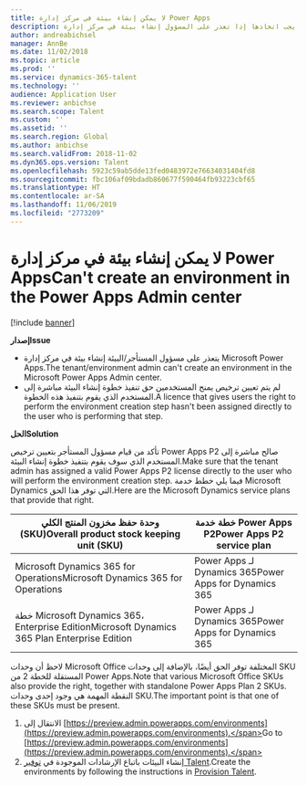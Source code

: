 ```yaml
---
title: لا يمكن إنشاء بيئة في مركز إدارة Power Apps
description: يشرح هذا الموضوع الخطوات التي يجب اتخاذها إذا تعذر على المسؤول إنشاء بيئة في مركز إدارة Microsoft Power Apps.
author: andreabichsel
manager: AnnBe
ms.date: 11/02/2018
ms.topic: article
ms.prod: ''
ms.service: dynamics-365-talent
ms.technology: ''
audience: Application User
ms.reviewer: anbichse
ms.search.scope: Talent
ms.custom: ''
ms.assetid: ''
ms.search.region: Global
ms.author: anbichse
ms.search.validFrom: 2018-11-02
ms.dyn365.ops.version: Talent
ms.openlocfilehash: 5923c59ab5dde13fed0483972e76634031404fd8
ms.sourcegitcommit: fbc106af09bdadb860677f590464fb93223cbf65
ms.translationtype: HT
ms.contentlocale: ar-SA
ms.lasthandoff: 11/06/2019
ms.locfileid: "2773209"
---
```

# <a name="cant-create-an-environment-in-the-power-apps-admin-center"></a><span data-ttu-id="1dbdd-103">لا يمكن إنشاء بيئة في مركز إدارة Power Apps</span><span class="sxs-lookup"><span data-stu-id="1dbdd-103">Can't create an environment in the Power Apps Admin center</span></span>

[!include [banner](includes/banner.md)]

<span data-ttu-id="1dbdd-104">**إصدار**</span><span class="sxs-lookup"><span data-stu-id="1dbdd-104">**Issue**</span></span>

- <span data-ttu-id="1dbdd-105">يتعذر على مسؤول المستأجر/البيئة إنشاء بيئة في مركز إدارة Microsoft Power Apps.</span><span class="sxs-lookup"><span data-stu-id="1dbdd-105">The tenant/environment admin can't create an environment in the Microsoft Power Apps Admin center.</span></span>
- <span data-ttu-id="1dbdd-106">لم يتم تعيين ترخيص يمنح المستخدمين حق تنفيذ خطوة إنشاء البيئة مباشرة إلى المستخدم الذي يقوم بتنفيذ هذه الخطوة.</span><span class="sxs-lookup"><span data-stu-id="1dbdd-106">A licence that gives users the right to perform the environment creation step hasn't been assigned directly to the user who is performing that step.</span></span>

<span data-ttu-id="1dbdd-107">**الحل**</span><span class="sxs-lookup"><span data-stu-id="1dbdd-107">**Solution**</span></span>

<span data-ttu-id="1dbdd-108">تأكد من قيام مسؤول المستأجر بتعيين ترخيص Power Apps P2 صالح مباشرة إلى المستخدم الذي سوف يقوم بتنفيذ خطوة إنشاء البيئة.</span><span class="sxs-lookup"><span data-stu-id="1dbdd-108">Make sure that the tenant admin has assigned a valid Power Apps P2 license directly to the user who will perform the environment creation step.</span></span> <span data-ttu-id="1dbdd-109">فيما يلي خطط خدمة Microsoft Dynamics التي توفر هذا الحق.</span><span class="sxs-lookup"><span data-stu-id="1dbdd-109">Here are the Microsoft Dynamics service plans that provide that right.</span></span>

| <span data-ttu-id="1dbdd-110">وحدة حفظ مخزون المنتج الكلي (SKU)</span><span class="sxs-lookup"><span data-stu-id="1dbdd-110">Overall product stock keeping unit (SKU)</span></span>       | <span data-ttu-id="1dbdd-111">خطة خدمة Power Apps P2</span><span class="sxs-lookup"><span data-stu-id="1dbdd-111">Power Apps P2 service plan</span></span>  |
|------------------------------------------------|----------------------------|
| <span data-ttu-id="1dbdd-112">Microsoft Dynamics 365 for Operations</span><span class="sxs-lookup"><span data-stu-id="1dbdd-112">Microsoft Dynamics 365 for Operations</span></span>          | <span data-ttu-id="1dbdd-113">Power Apps لـ Dynamics 365</span><span class="sxs-lookup"><span data-stu-id="1dbdd-113">Power Apps for Dynamics 365</span></span> |
| <span data-ttu-id="1dbdd-114">خطة Microsoft Dynamics 365، Enterprise Edition</span><span class="sxs-lookup"><span data-stu-id="1dbdd-114">Microsoft Dynamics 365 Plan Enterprise Edition</span></span> | <span data-ttu-id="1dbdd-115">Power Apps لـ Dynamics 365</span><span class="sxs-lookup"><span data-stu-id="1dbdd-115">Power Apps for Dynamics 365</span></span> |

<span data-ttu-id="1dbdd-116">لاحظ أن وحدات Microsoft Office المختلفة توفر الحق أيضًا، بالإضافة إلى وحدات SKU المستقلة للخطة 2 من Power Apps.</span><span class="sxs-lookup"><span data-stu-id="1dbdd-116">Note that various Microsoft Office SKUs also provide the right, together with standalone Power Apps Plan 2 SKUs.</span></span> <span data-ttu-id="1dbdd-117">النقطة المهمة هي وجود إحدى وحدات SKU.</span><span class="sxs-lookup"><span data-stu-id="1dbdd-117">The important point is that one of these SKUs must be present.</span></span>

1. <span data-ttu-id="1dbdd-118">الانتقال إلى [https://preview.admin.powerapps.com/environments](https://preview.admin.powerapps.com/environments).</span><span class="sxs-lookup"><span data-stu-id="1dbdd-118">Go to [https://preview.admin.powerapps.com/environments](https://preview.admin.powerapps.com/environments).</span></span>
2. <span data-ttu-id="1dbdd-119">إنشاء البيئات باتباع الإرشادات الموجودة في [توفير Talent](https://docs.microsoft.com/dynamics365/unified-operations/talent/provisioning-talent).</span><span class="sxs-lookup"><span data-stu-id="1dbdd-119">Create the environments by following the instructions in [Provision Talent](https://docs.microsoft.com/dynamics365/unified-operations/talent/provisioning-talent).</span></span>
